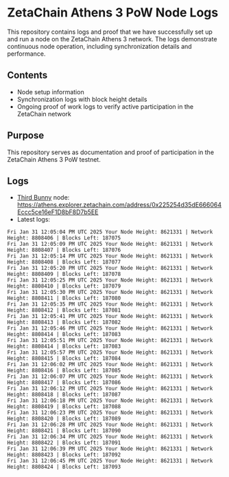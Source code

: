 # ZetaChain Athens 3 PoW Node Logs
This repository contains logs and proof that we have successfully set up and run a node on the ZetaChain Athens 3 network. The logs demonstrate continuous node operation, including synchronization details and performance.

## Contents
- Node setup information
- Synchronization logs with block height details
- Ongoing proof of work logs to verify active participation in the ZetaChain network

## Purpose
This repository serves as documentation and proof of participation in the ZetaChain Athens 3 PoW testnet.

## Logs

- [Third Bunny](https://thirdbunny.xyz/) node: https://athens.explorer.zetachain.com/address/0x225254d35dE666064Eccc5ce16eF1D8bF8D7b5EE
- Latest logs:
```
Fri Jan 31 12:05:04 PM UTC 2025 Your Node Height: 8621331 | Network Height: 8808406 | Blocks Left: 187075
Fri Jan 31 12:05:09 PM UTC 2025 Your Node Height: 8621331 | Network Height: 8808407 | Blocks Left: 187076
Fri Jan 31 12:05:14 PM UTC 2025 Your Node Height: 8621331 | Network Height: 8808408 | Blocks Left: 187077
Fri Jan 31 12:05:20 PM UTC 2025 Your Node Height: 8621331 | Network Height: 8808409 | Blocks Left: 187078
Fri Jan 31 12:05:25 PM UTC 2025 Your Node Height: 8621331 | Network Height: 8808410 | Blocks Left: 187079
Fri Jan 31 12:05:30 PM UTC 2025 Your Node Height: 8621331 | Network Height: 8808411 | Blocks Left: 187080
Fri Jan 31 12:05:35 PM UTC 2025 Your Node Height: 8621331 | Network Height: 8808412 | Blocks Left: 187081
Fri Jan 31 12:05:41 PM UTC 2025 Your Node Height: 8621331 | Network Height: 8808413 | Blocks Left: 187082
Fri Jan 31 12:05:46 PM UTC 2025 Your Node Height: 8621331 | Network Height: 8808414 | Blocks Left: 187083
Fri Jan 31 12:05:51 PM UTC 2025 Your Node Height: 8621331 | Network Height: 8808414 | Blocks Left: 187083
Fri Jan 31 12:05:57 PM UTC 2025 Your Node Height: 8621331 | Network Height: 8808415 | Blocks Left: 187084
Fri Jan 31 12:06:02 PM UTC 2025 Your Node Height: 8621331 | Network Height: 8808416 | Blocks Left: 187085
Fri Jan 31 12:06:07 PM UTC 2025 Your Node Height: 8621331 | Network Height: 8808417 | Blocks Left: 187086
Fri Jan 31 12:06:12 PM UTC 2025 Your Node Height: 8621331 | Network Height: 8808418 | Blocks Left: 187087
Fri Jan 31 12:06:18 PM UTC 2025 Your Node Height: 8621331 | Network Height: 8808419 | Blocks Left: 187088
Fri Jan 31 12:06:23 PM UTC 2025 Your Node Height: 8621331 | Network Height: 8808420 | Blocks Left: 187089
Fri Jan 31 12:06:28 PM UTC 2025 Your Node Height: 8621331 | Network Height: 8808421 | Blocks Left: 187090
Fri Jan 31 12:06:34 PM UTC 2025 Your Node Height: 8621331 | Network Height: 8808422 | Blocks Left: 187091
Fri Jan 31 12:06:39 PM UTC 2025 Your Node Height: 8621331 | Network Height: 8808423 | Blocks Left: 187092
Fri Jan 31 12:06:45 PM UTC 2025 Your Node Height: 8621331 | Network Height: 8808424 | Blocks Left: 187093
```
